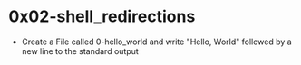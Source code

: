 # 0x02-shell_redirections
* Create a File called 0-hello_world and write "Hello, World" followed by a new line to the standard output
